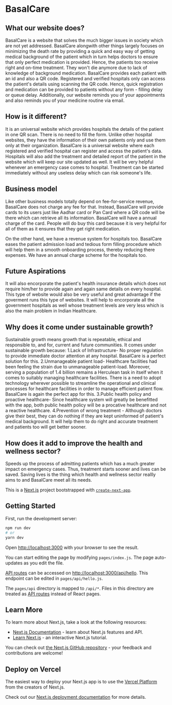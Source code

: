 # BasalCare
## What our website does?
BasalCare is a website that solves the much bigger issues in society which are not yet addressed. BasalCare alongwith other things largely focuses on minimizing the death rate by providing a quick and easy way of getting medical background of the patient which in turn helps doctors to ensure that only perfect medication is provided. Hence, the patients too receive right and on-time treatment. They won't die anymore due to lack of knowledge of background medication. BasalCare provides each patient with an id and also a QR code. Registered and verified hospitals only can access the patient's details using scanning the QR code. Hence, quick registration and medication can be provided to patients without any form - filling delay or queue delay.
Additionally, our website reminds you of your appointments and also reminds you of your medicine routine via email.


## How is it different?
It is an universal website which provides hospitals the details of the patient in one QR scan. There is no need to fill the form. Unlike other hospital websites, they have the information of their own patients only and use them only at their organization. BasalCare is a universal website where each registered and verified hospital can register and access the patient's data. Hospitals will also add the treatment and detailed report of the patient in the website which will keep our site updated as well.
It will be very helpful whenever an emergency case comes to hospital. Treatment can be started immediately without any useless delay which can risk someone's life.


## Business model
Like other business models totally depend on fee-for-service revenue, BasalCare does not charge any fee for that. Instead, BasalCare will provide cards to its users just like Aadhar card or Pan Card where a QR code will be there which can retrieve all its information. BasalCare will have a annual charge of the card. People will do buy this card because it is very helpful for all of them as it ensures that they get right medication.

On the other hand, we have a revenue system for hospitals too. BasalCare eases the patient admission load and tedious form filling procedure which will help them in a smooth onboarding process, thereby reducing there expenses. We have an annual charge scheme for the hospitals too. 
 
## Future Aspirations
It will also encorporate the patient's health insurance details which does not require him/her to provide again and again same details on every hospital. This type of website would also be very useful and great advantage if the goverment runs this type of websites. It will help to encorporate all the government hospitals as well whose treatment levels are very less which is also the main problem in Indian Healthcare.


## Why does it come under sustainable growth?
Sustainable growth means growth that is repeatable, ethical and responsible to, and for, current and future communities.
It comes under sustainable growth because:
1.Lack of Infrastructure- No proper regulation to provide immediate doctor attention at any hospital. BasalCare is a perfect solution for this.
2.Unmanageable patient load- Healthcare facilities had been feeling the strain due to unmanageable patient-load. Moreover, serving a population of 1.4 billion remains a Herculean task in itself when it comes to suitably managing healthcare facilities. There is a need to adopt technology wherever possible to streamline the operational and clinical processes for healthcare facilities in order to manage efficient patient flow. BasalCare is again the perfect app for this.
3.Public health policy and proactive healthcare- Since healthcare system will greatly be benefitted with the app, both public health policy will be a procative healthcare and not a reactive healthcare.
4.Prevention of wrong treatment - Although doctors give their best, they can do nothing if they are kept uninformed of patient's medical background. It will help them to do right and accurate treatment and patients too will get better sooner.

## How does it add to improve the health and wellness sector?
Speeds up the process of admitting patients which has a much greater impact on emergency cases. Thus, treatment starts sooner and lives can be saved. Saving lives is the thing which health and wellness sector reallly aims to and BasalCare meet all its needs.




This is a [Next.js](https://nextjs.org/) project bootstrapped with [`create-next-app`](https://github.com/vercel/next.js/tree/canary/packages/create-next-app).

## Getting Started

First, run the development server:

```bash
npm run dev
# or
yarn dev
```

Open [http://localhost:3000](http://localhost:3000) with your browser to see the result.

You can start editing the page by modifying `pages/index.js`. The page auto-updates as you edit the file.

[API routes](https://nextjs.org/docs/api-routes/introduction) can be accessed on [http://localhost:3000/api/hello](http://localhost:3000/api/hello). This endpoint can be edited in `pages/api/hello.js`.

The `pages/api` directory is mapped to `/api/*`. Files in this directory are treated as [API routes](https://nextjs.org/docs/api-routes/introduction) instead of React pages.

## Learn More

To learn more about Next.js, take a look at the following resources:

- [Next.js Documentation](https://nextjs.org/docs) - learn about Next.js features and API.
- [Learn Next.js](https://nextjs.org/learn) - an interactive Next.js tutorial.

You can check out [the Next.js GitHub repository](https://github.com/vercel/next.js/) - your feedback and contributions are welcome!

## Deploy on Vercel

The easiest way to deploy your Next.js app is to use the [Vercel Platform](https://vercel.com/new?utm_medium=default-template&filter=next.js&utm_source=create-next-app&utm_campaign=create-next-app-readme) from the creators of Next.js.

Check out our [Next.js deployment documentation](https://nextjs.org/docs/deployment) for more details.
